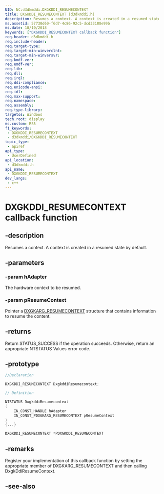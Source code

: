 ```yaml
---
UID: NC:d3dkmddi.DXGKDDI_RESUMECONTEXT
title: DXGKDDI_RESUMECONTEXT (d3dkmddi.h)
description: Resumes a context. A context is created in a resumed state by default.
ms.assetid: 57730d60-f6d7-4c86-92c5-dcd33108e99b
ms.date: 10/19/2018
keywords: ["DXGKDDI_RESUMECONTEXT callback function"]
req.header: d3dkmddi.h
req.include-header: 
req.target-type: 
req.target-min-winverclnt: 
req.target-min-winversvr: 
req.kmdf-ver: 
req.umdf-ver: 
req.lib: 
req.dll: 
req.irql: 
req.ddi-compliance: 
req.unicode-ansi: 
req.idl: 
req.max-support: 
req.namespace: 
req.assembly: 
req.type-library: 
targetos: Windows
tech.root: display
ms.custom: RS5
f1_keywords:
 - DXGKDDI_RESUMECONTEXT
 - d3dkmddi/DXGKDDI_RESUMECONTEXT
topic_type:
 - apiref
api_type:
 - UserDefined
api_location:
 - d3dkmddi.h
api_name:
 - DXGKDDI_RESUMECONTEXT
dev_langs:
 - c++
---
```


# DXGKDDI_RESUMECONTEXT callback function


## -description

Resumes a context. A context is created in a resumed state by default.

## -parameters

### -param hAdapter

The hardware context to be resumed.

### -param pResumeContext

Pointer a [DXGKARG_RESUMECONTEXT](ns-d3dkmddi-_dxgkarg_resumecontext.md) structure that contains information to resume the content.

## -returns

Return STATUS_SUCCESS if the operation succeeds. Otherwise, return an appropriate NTSTATUS Values error code.

## -prototype

```cpp
//Declaration

DXGKDDI_RESUMECONTEXT DxgkddiResumecontext;

// Definition

NTSTATUS DxgkddiResumecontext
(
	IN_CONST_HANDLE hAdapter
	IN_CONST_PDXGKARG_RESUMECONTEXT pResumeContext
)
{...}

DXGKDDI_RESUMECONTEXT *PDXGKDDI_RESUMECONTEXT


```

## -remarks

Register your implementation of this callback function by setting the appropriate member of DXGKARG_RESUMECONTEXT and then calling DxgkDdiResumeContext.

## -see-also

